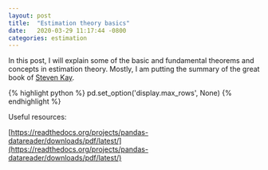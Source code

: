 ```yaml
---
layout: post
title:  "Estimation theory basics"
date:   2020-03-29 11:17:44 -0800
categories: estimation
---
```


In this post, I will explain some of the basic and fundamental theorems and concepts in estimation theory. Mostly, I am putting the summary of the great book of [Steven Kay](https://www.amazon.com/Fundamentals-Statistical-Signal-Processing-Estimation/dp/0133457117/).

{% highlight python %}
pd.set_option('display.max_rows', None)
{% endhighlight %}

Useful resources:

[https://readthedocs.org/projects/pandas-datareader/downloads/pdf/latest/](https://readthedocs.org/projects/pandas-datareader/downloads/pdf/latest/)

